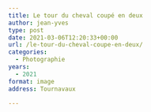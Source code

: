 ```yaml
---
title: Le tour du cheval coupé en deux
author: jean-yves
type: post
date: 2021-03-06T12:20:33+00:00
url: /le-tour-du-cheval-coupe-en-deux/
categories:
  - Photographie
years:
  - 2021
format: image
address: Tournavaux

---
```

